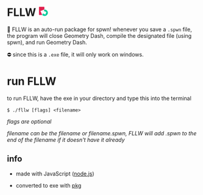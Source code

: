 # FLLW <img src="fllw.png" width=25>

👋 FLLW is an auto-run package for spwn! whenever you save a `.spwn` file, the program will close Geometry Dash, compile the designated file (using spwn), and run Geometry Dash.

⛔ since this is a `.exe` file, it will only work on windows.

# run FLLW

to run FLLW, have the exe in your directory and type this into the terminal

```terminal
$ ./fllw [flags] <filename>
```

_flags are optional_

_filename can be the filename or filename.spwn, FLLW will add .spwn to the end of the filename if it doesn't have it already_

## info

- made with JavaScript ([node.js](https://nodejs.org/en/))

- converted to exe with [pkg](https://www.npmjs.com/package/pkg)
